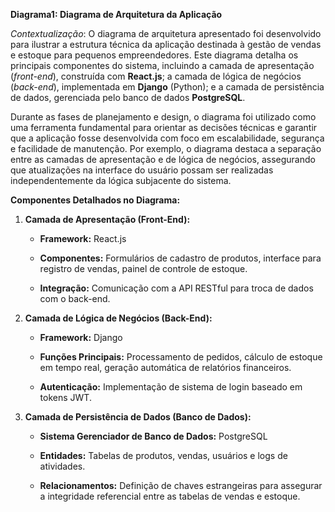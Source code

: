 **Diagrama1: Diagrama de Arquitetura da Aplicação** 

  

*Contextualização*: O diagrama de arquitetura apresentado foi desenvolvido para ilustrar a estrutura técnica da aplicação destinada à gestão de vendas e estoque para pequenos empreendedores. Este diagrama detalha os principais componentes do sistema, incluindo a camada de apresentação (*front-end*), construída com **React.js**; a camada de lógica de negócios (*back-end*), implementada em **Django** (Python); e a camada de persistência de dados, gerenciada pelo banco de dados **PostgreSQL**. 

  

Durante as fases de planejamento e design, o diagrama foi utilizado como uma ferramenta fundamental para orientar as decisões técnicas e garantir que a aplicação fosse desenvolvida com foco em escalabilidade, segurança e facilidade de manutenção. Por exemplo, o diagrama destaca a separação entre as camadas de apresentação e de lógica de negócios, assegurando que atualizações na interface do usuário possam ser realizadas independentemente da lógica subjacente do sistema. 

  

**Componentes Detalhados no Diagrama:** 

1. **Camada de Apresentação (Front-End):** 

   - **Framework:** React.js 

   - **Componentes:** Formulários de cadastro de produtos, interface para registro de vendas, painel de controle de estoque. 

   - **Integração:** Comunicação com a API RESTful para troca de dados com o back-end. 

  

2. **Camada de Lógica de Negócios (Back-End):** 

   - **Framework:** Django 

   - **Funções Principais:** Processamento de pedidos, cálculo de estoque em tempo real, geração automática de relatórios financeiros. 

   - **Autenticação:** Implementação de sistema de login baseado em tokens JWT. 

  

3. **Camada de Persistência de Dados (Banco de Dados):** 

   - **Sistema Gerenciador de Banco de Dados:** PostgreSQL 

   - **Entidades:** Tabelas de produtos, vendas, usuários e logs de atividades. 

   - **Relacionamentos:** Definição de chaves estrangeiras para assegurar a integridade referencial entre as tabelas de vendas e estoque. 
